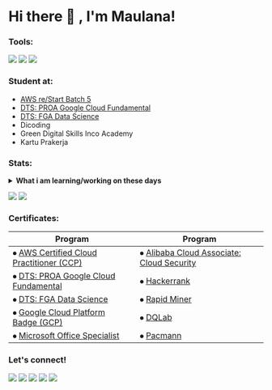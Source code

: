 # Hi there 👋 , I'm Maulana!


### Tools:
<p>
    <img src="https://img.shields.io/badge/Text%20Editor-Visual%20Studio%20Code-blue?&logo=visual%20studio%20code&logoColor=blue" />
    <img src="https://img.shields.io/badge/IDE-Android%20Studio-blue?&logo=android%20studio&logoColor=blue" />
    <img src="https://img.shields.io/badge/Visualization-Looker%20Studio%2C%20Tableau-blue?&logo=looker&logoColor=blue" />
    <!-- <img src="https://gpvc.arturio.dev/maulanakavaldo" /> -->
</p>


### Student at:
- <a href="https://github.com/maulanakavaldo/AWS_re-Start" target="_blank">AWS re/Start Batch 5</a>
- <a href="https://github.com/maulanakavaldo/Digital-Talent-Scholarship/" target="_blank">DTS: PROA Google Cloud Fundamental</a>
- <a href="https://github.com/maulanakavaldo/Digital-Talent-Scholarship/" target="_blank">DTS: FGA Data Science</a>
- Dicoding
- Green Digital Skills Inco Academy
- Kartu Prakerja


### Stats:
<details>
 <summary><strong>What i am learning/working on these days</strong></summary>
    - 🔭 I’m currently open to work </br>
<!--     - 🌱 I’m currently learning SwiftUI and UIKit </br>
    - 👯 I’m looking to collaborate on ... </br>
    - 🤔 I’m looking for help with ... </br> -->
    - 💬 Ask me about anything.</br>
    - 📫 How to reach me: <a href="mailto:alkav.maulana@gmail.com">Email me!</a>  </br>
    - 😄 Pronouns: He/Him </br>
<!--     - ⚡ Fun fact: ... </br> -->
</details>
<p>
    <img src="https://github-readme-stats.vercel.app/api?username=maulanakavaldo&hide=contribs,prs&show_icons=true&theme=tokyonight" />
    <img src="https://github-readme-stats.vercel.app/api/top-langs/?username=maulanakavaldo&layout=compact"  />
</p>


<!-- ### Certificates:
- <a href="https://maulanakavaldo.github.io/pages/gallery-aws-ccp.html">AWS Certified Cloud Practitioner (CCP)</a>  
- <a href="https://maulanakavaldo.github.io/assets/img/certif_licen/alibaba-security.png">Alibaba Cloud Associate: Cloud Security</a>
- <a href="https://maulanakavaldo.github.io/pages/gallery-proa-gc.html">DTS: PROA Google Cloud Fundamental</a>
- <a href="https://maulanakavaldo.github.io/pages/gallery-fga.html">DTS: FGA Data Science</a>
- <a href="https://www.cloudskillsboost.google/public_profiles/aa062bc9-81cc-4a11-9f53-025437d13c1f">Google Cloud Platform Badge (GCP)
- <a href="https://maulanakavaldo.github.io/assets/img/certif_licen/mos_2013.png">Microsoft Office Specialist</a></a>
- <a href="https://maulanakavaldo.github.io/pages/gallery-hackerrank.html">Hackerrank</a>
- <a href="https://maulanakavaldo.github.io/pages/gallery-dqlab.html">DQLab</a>
- <a href="https://maulanakavaldo.github.io/pages/gallery-pacmann.html">Pacmann</a>
- <a href="https://maulanakavaldo.github.io/pages/gallery-rapid-miner.html">Rapid Miner</a>
- Bitdegree -->

### Certificates:
| Program | Program |
|-----------|-----------|
|⦁ <a href="https://maulanakavaldo.github.io/pages/gallery-aws-ccp.html">AWS Certified Cloud Practitioner (CCP)</a>                         |⦁ <a href="https://maulanakavaldo.github.io/assets/img/certif_licen/alibaba-security.png">Alibaba Cloud Associate: Cloud Security</a>  |
|⦁ <a href="https://maulanakavaldo.github.io/pages/gallery-proa-gc.html">DTS: PROA Google Cloud Fundamental</a>                             |⦁ <a href="https://maulanakavaldo.github.io/pages/gallery-hackerrank.html">Hackerrank</a>      |
|⦁ <a href="https://maulanakavaldo.github.io/pages/gallery-fga.html">DTS: FGA Data Science</a>                                              |⦁ <a href="https://maulanakavaldo.github.io/pages/gallery-rapid-miner.html">Rapid Miner</a>    |
|⦁ <a href="https://www.cloudskillsboost.google/public_profiles/aa062bc9-81cc-4a11-9f53-025437d13c1f">Google Cloud Platform Badge (GCP)</a> |⦁ <a href="https://maulanakavaldo.github.io/pages/gallery-dqlab.html">DQLab</a>                |
|⦁ <a href="https://maulanakavaldo.github.io/assets/img/certif_licen/mos_2013.png">Microsoft Office Specialist</a>                          |⦁ <a href="https://maulanakavaldo.github.io/pages/gallery-pacmann.html">Pacmann</a>            |


### Let's connect!
<p>
    <a href="https://linkedin.com/in/maulana-kavaldo" target="blank"><img src="https://img.shields.io/badge/Maulana_Kavaldo-30302f?style=flat&logo=linkedin" /></a>
    <a href="https://medium.com/@maulanakavaldo" target="blank"><img src="https://img.shields.io/badge/Maulana_Kavaldo-30302f?style=flat&logo=medium" /></a>
    <a href="https://twitter.com/mlnkvld" target="blank"><img src="https://img.shields.io/badge/@maulana_kavaldo-30302f?style=flat&logo=twitter" /></a>
    <a href="https://instagram.com/maulana.kavaldo" target="blank"><img src="https://img.shields.io/badge/@maulanakavaldo-30302f?style=flat&logo=instagram" /></a>
    <!---
    <a href="https://wa.me/6281393363478" target="blank"><img src="https://img.shields.io/badge/Whatsapp Me-30302f?style=flat&logo=whatsapp" /></a>
    --->
    <a href="https://paypal.me/maulanakavaldo" target="blank"><img src="https://ionicabizau.github.io/badges/paypal.svg" /></a>
       
</p>

<!--
**bagusfe/bagusfe** is a ✨ _special_ ✨ repository because its `README.md` (this file) appears on your GitHub profile.

Here are some ideas to get you started:

- 🔭 I’m currently working on ...
- 🌱 I’m currently learning ...
- 👯 I’m looking to collaborate on ...
- 🤔 I’m looking for help with ...
- 💬 Ask me about ...
- 📫 How to reach me: ...
- 😄 Pronouns: ...
- ⚡ Fun fact: ...
-->
